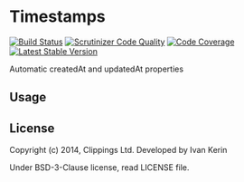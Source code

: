 Timestamps
==========

[![Build Status](https://travis-ci.org/harp-orm/timestamps.png?branch=master)](https://travis-ci.org/harp-orm/timestamps)
[![Scrutinizer Code Quality](https://scrutinizer-ci.com/g/harp-orm/timestamps/badges/quality-score.png)](https://scrutinizer-ci.com/g/harp-orm/timestamps/)
[![Code Coverage](https://scrutinizer-ci.com/g/harp-orm/timestamps/badges/coverage.png)](https://scrutinizer-ci.com/g/harp-orm/timestamps/)
[![Latest Stable Version](https://poser.pugx.org/harp-orm/timestamps/v/stable.png)](https://packagist.org/packages/harp-orm/timestamps)

Automatic createdAt and updatedAt properties

Usage
-----

License
-------

Copyright (c) 2014, Clippings Ltd. Developed by Ivan Kerin

Under BSD-3-Clause license, read LICENSE file.
